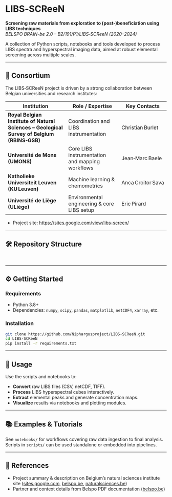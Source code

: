 
# LIBS‑SCReeN

**Screening raw materials from exploration to (post-)beneficiation using LIBS techniques**  
_BELSPO BRAIN-be 2.0 – B2/191/P1/LIBS‑SCReeN (2020–2024)_

A collection of Python scripts, notebooks and tools developed to process LIBS spectra and hyperspectral imaging data, aimed at robust elemental screening across multiple scales.

---

## 📌 Consortium

The LIBS‑SCReeN project is driven by a strong collaboration between Belgian universities and research institutes:

| Institution | Role / Expertise | Key Contacts |
|-------------|------------------|--------------|
| **Royal Belgian Institute of Natural Sciences – Geological Survey of Belgium (RBINS‑GSB)** | Coordination and LIBS instrumentation |  Christian Burlet |
| **Université de Mons (UMONS)** | Core LIBS instrumentation and mapping workflows | Jean‑Marc Baele |
| **Katholieke Universiteit Leuven (KU Leuven)** | Machine learning & chemometrics | Anca Croitor Sava |
| **Université de Liège (ULiège)** | Environmental engineering & core LIBS setup | Eric Pirard |

- Project site: https://sites.google.com/view/libs-screen/

---

## 🛠 Repository Structure

```


````

---

## ⚙️ Getting Started

### Requirements

- Python 3.8+  
- Dependencies: `numpy`, `scipy`, `pandas`, `matplotlib`, `netCDF4`, `xarray`, etc.

### Installation

```bash
git clone https://github.com/Niphargusproject/LIBS-SCReeN.git
cd LIBS-SCReeN
pip install -r requirements.txt
````

---

## 🚀 Usage

Use the scripts and notebooks to:

* **Convert** raw LIBS files (CSV, netCDF, TIFF).
* **Process** LIBS hyperspectral cubes interactively.
* **Extract** elemental peaks and generate concentration maps.
* **Visualize** results via notebooks and plotting modules.

---

## 📚 Examples & Tutorials

See `notebooks/` for workflows covering raw data ingestion to final analysis.
Scripts in `scripts/` can be used standalone or embedded into pipelines.

---

## 📖 References

* Project summary & description on Belgium’s natural sciences institute site ([sites.google.com][4], [belspo.be][2], [naturalsciences.be][3])
* Partner and context details from Belspo PDF documentation ([belspo.be][1])


[1]: https://www.belspo.be/belspo/brain2-be/projects/LIBS-SCReeN_E.pdf "[PDF] LIBS-SCReeN - Belspo"
[2]: https://www.belspo.be/belspo/brain2-be/projects/FinalReports/LIBS-SCReeN_FinRep.pdf "[PDF] LIBS-SCReeN - Belspo"
[3]: https://www.naturalsciences.be/en/science/research/geosciences-for-a-sustainable-society/projects/libs-screen "LIBS-SCReeN | Institute of Natural Sciences"
[4]: https://sites.google.com/view/libs-screen/ "LIBS-SCReeN"


